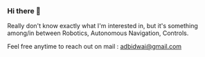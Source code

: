 ### Hi there 👋

Really don't know exactly what I'm interested in, but it's something among/in between Robotics, Autonomous Navigation, Controls. 

Feel free anytime to reach out on mail : adbidwai@gmail.com

<!--
**adbidwai/adbidwai** is a ✨ _special_ ✨ repository because its `README.md` (this file) appears on your GitHub profile.

Here are some ideas to get you started:

- 🔭 I’m currently working on ...
- 🌱 I’m currently learning ...
- 👯 I’m looking to collaborate on ...
- 🤔 I’m looking for help with ...
- 💬 Ask me about ...
- 📫 How to reach me: ...
- 😄 Pronouns: ...
- ⚡ Fun fact: ...
-->
